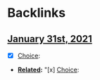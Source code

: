 
# Backlinks
## [January 31st, 2021](<January 31st, 2021.md>)
- [x] [Choice](<Choice.md>):

- **[Related](<Related.md>):** "[x] [Choice](<Choice.md>):

